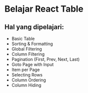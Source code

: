 # Belajar React Table

## Hal yang dipelajari:
- Basic Table
- Sorting & Formatting
- Global Filtering
- Column Filtering
- Pagination (First, Prev, Next, Last)
- Goto Page with Input
- Item per Page
- Selecting Rows
- Column Ordering
- Column Hiding
